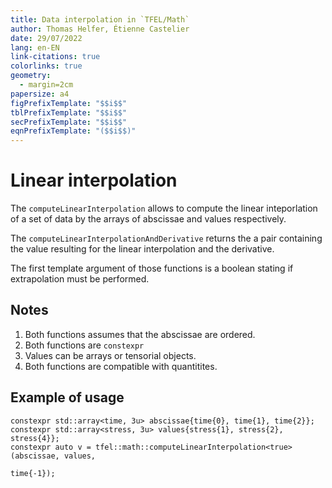 ```yaml
---
title: Data interpolation in `TFEL/Math`
author: Thomas Helfer, Étienne Castelier
date: 29/07/2022
lang: en-EN
link-citations: true
colorlinks: true
geometry:
  - margin=2cm
papersize: a4
figPrefixTemplate: "$$i$$"
tblPrefixTemplate: "$$i$$"
secPrefixTemplate: "$$i$$"
eqnPrefixTemplate: "($$i$$)"
---
```


# Linear interpolation

The `computeLinearInterpolation` allows to compute the linear
inteporlation of a set of data by the arrays of abscissae and
values respectively.

The `computeLinearInterpolationAndDerivative` returns the a pair
containing the value resulting for the linear interpolation and the
derivative.

The first template argument of those functions is a boolean stating if
extrapolation must be performed.

## Notes

1. Both functions assumes that the abscissae are ordered.
2. Both functions are `constexpr`
3. Values can be arrays or tensorial objects.
4. Both functions are compatible with quantitites.

## Example of usage

~~~~{.cxx}
constexpr std::array<time, 3u> abscissae{time{0}, time{1}, time{2}};
constexpr std::array<stress, 3u> values{stress{1}, stress{2}, stress{4}};
constexpr auto v = tfel::math::computeLinearInterpolation<true>(abscissae, values,
                                                                time{-1});
~~~~


